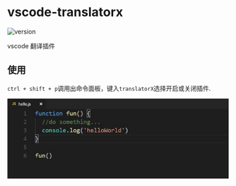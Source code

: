 # vscode-translatorx

![version](https://vsmarketplacebadge.apphb.com/version/jiangtao.vscode-translatorx.svg)

vscode 翻译插件

## 使用

`ctrl + shift + p`调用出命令面板，键入`translatorX`选择开启或关闭插件.

![example](https://github.com/jtaox/vscode-extension-translatorX/blob/master/assets/example.gif?raw=true)


